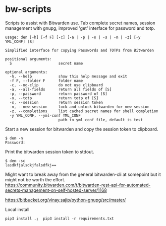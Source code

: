 # bw-scripts
Scripts to assist with Bitwarden use. Tab complete secret names, session management with gnupg, improved 'get' interface for password and totp.

    usage: den [-h] [-f F] [-c] [-a | -p | -o | -s | -n | -z] [-y YML_CONF] [S]

    Simplified interface for copying Passwords and TOTPs from Bitwarden

    positional arguments:
      S                     secret name

    optional arguments:
      -h, --help            show this help message and exit
      -f F, --folder F      folder name
      -c, --no-clip         do not use clipboard
      -a, --all-fields      return all fields of [S]
      -p, --password        return password of [S]
      -o, --totp            return totp of [S]
      -s, --session         return session token
      -n, --new-session     lock and unlock bitwarden for new session
      -z, --completions     list cached secret names for shell completion
      -y YML_CONF, --yml-conf YML_CONF
                            path to yml conf file, default is test

Start a new session for bitwarden and copy the session token to clipboard.

    $ den -n
    Password:

Print the bitwarden session token to stdout.

    $ den -sc
    lasdkfjalsdkjfalsdfkj==

Might want to break away from the general bitwarden-cli at somepoint but it might not be worth the effort.
https://community.bitwarden.com/t/bitwarden-rest-api-for-automated-secrets-management-on-self-hosted-server/1168

https://bitbucket.org/vinay.sajip/python-gnupg/src/master/

Local install

    pip3 install .;  pip3 install -r requirements.txt

